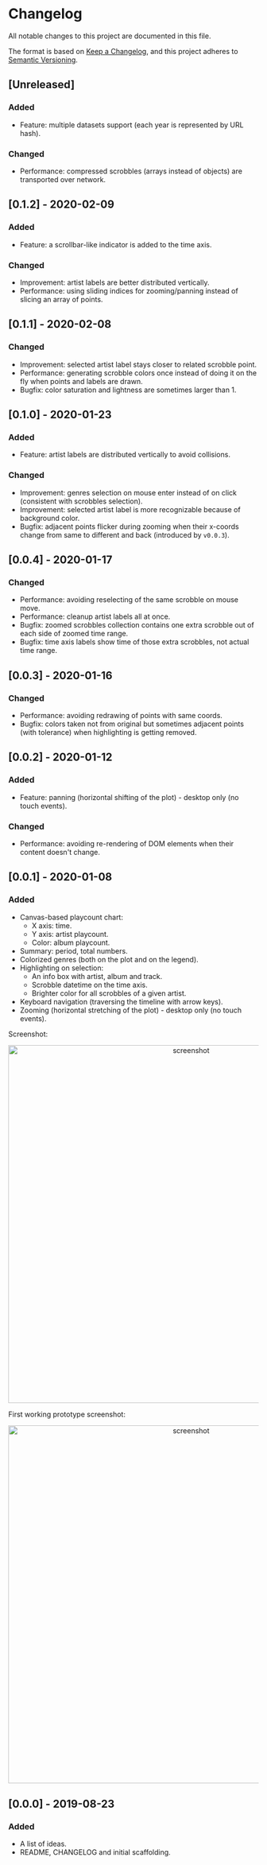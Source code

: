 # Changelog
All notable changes to this project are documented in this file.

The format is based on [Keep a Changelog](https://keepachangelog.com/en/1.0.0/),
and this project adheres to [Semantic Versioning](https://semver.org/spec/v2.0.0.html).

## [Unreleased]
### Added
* Feature: multiple datasets support (each year is represented by URL hash).

### Changed
* Performance: compressed scrobbles (arrays instead of objects) are transported over network.

## [0.1.2] - 2020-02-09
### Added
* Feature: a scrollbar-like indicator is added to the time axis.

### Changed
* Improvement: artist labels are better distributed vertically.
* Performance: using sliding indices for zooming/panning instead of slicing an array of points.

## [0.1.1] - 2020-02-08
### Changed
* Improvement: selected artist label stays closer to related scrobble point.
* Performance: generating scrobble colors once instead of doing it on the fly when points and labels are drawn.
* Bugfix: color saturation and lightness are sometimes larger than 1.

## [0.1.0] - 2020-01-23
### Added
* Feature: artist labels are distributed vertically to avoid collisions.

### Changed
* Improvement: genres selection on mouse enter instead of on click (consistent with scrobbles selection).
* Improvement: selected artist label is more recognizable because of background color.
* Bugfix: adjacent points flicker during zooming when their x-coords change from same to different and back (introduced by `v0.0.3`).

## [0.0.4] - 2020-01-17
### Changed
* Performance: avoiding reselecting of the same scrobble on mouse move.
* Performance: cleanup artist labels all at once.
* Bugfix: zoomed scrobbles collection contains one extra scrobble out of each side of zoomed time range.
* Bugfix: time axis labels show time of those extra scrobbles, not actual time range.

## [0.0.3] - 2020-01-16
### Changed
* Performance: avoiding redrawing of points with same coords.
* Bugfix: colors taken not from original but sometimes adjacent points (with tolerance) when highlighting is getting removed.

## [0.0.2] - 2020-01-12
### Added
* Feature: panning (horizontal shifting of the plot) - desktop only (no touch events).

### Changed
* Performance: avoiding re-rendering of DOM elements when their content doesn't change.

## [0.0.1] - 2020-01-08
### Added
* Canvas-based playcount chart:
  * X axis: time.
  * Y axis: artist playcount.
  * Color: album playcount.
* Summary: period, total numbers.
* Colorized genres (both on the plot and on the legend).
* Highlighting on selection:
  * An info box with artist, album and track.
  * Scrobble datetime on the time axis.
  * Brighter color for all scrobbles of a given artist.
* Keyboard navigation (traversing the timeline with arrow keys).
* Zooming (horizontal stretching of the plot) - desktop only (no touch events).

Screenshot:

<p align="center">
  <a href="https://user-images.githubusercontent.com/2470363/72014656-9b2eb480-3260-11ea-9ad0-bd9377b0788d.png">
    <img width="720" alt="screenshot" src="https://user-images.githubusercontent.com/2470363/72014656-9b2eb480-3260-11ea-9ad0-bd9377b0788d.png" />
  </a>
</p>

First working prototype screenshot:

<p align="center">
  <a href="https://user-images.githubusercontent.com/2470363/70378960-5e9d2f80-1927-11ea-8367-de163c2d7862.png">
    <img width="720" alt="screenshot" src="https://user-images.githubusercontent.com/2470363/70378960-5e9d2f80-1927-11ea-8367-de163c2d7862.png" />
  </a>
</p>

## [0.0.0] - 2019-08-23
### Added
* A list of ideas.
* README, CHANGELOG and initial scaffolding.
